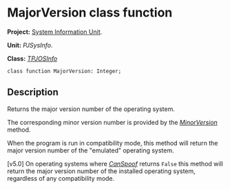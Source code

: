 <a href='Hidden comment: 
$Rev$
$Date$
'></a>

# MajorVersion class function #

**Project:** [System Information Unit](SystemInformationUnit.md).

**Unit:** _PJSysInfo_.

**Class:** _[TPJOSInfo](TPJOSInfo.md)_

```
class function MajorVersion: Integer;
```

## Description ##

Returns the major version number of the operating system.

The corresponding minor version number is provided by the _[MinorVersion](TPJOSInfoMinorVersion.md)_ method.

When the program is run in compatibility mode, this method will return the major version number of the "emulated" operating system.

[v5.0] On operating systems where _[CanSpoof](TPJOSInfoCanSpoof.md)_ returns `False` this method will return the major version number of the installed operating system, regardless of any compatibility mode.